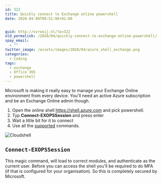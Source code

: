 ```yaml
---
id: 322
title: Quickly connect to Exchange online powershell
date: 2020-04-08T09:51:06+01:00


guid: http://svrooij.nl/?p=322
old_permalink: /2020/04/quickly-connect-to-exchange-online-powershell/
spay_email:
  - ""
twitter_image: /assets/images/2020/04/azure_shell_exchange.png
categories:
  - Coding
tags:
  - exchange
  - Office 365
  - powershell
---
```

 
Microsoft is making it really easy to manage your Exchange Online environment from every device. You'll need an active Azure subscription and be an Exchange Online admin though.  
1. Open the online shell <a rel="noreferrer noopener" aria-label="https://shell.azure.com (opens in a new tab)" href="https://shell.azure.com" target="_blank">https://shell.azure.com</a> and pick powershell.  
2. Typ **Connect-EXOPSSession** and press enter  
3. Wait a little bit for it to connect  
4. Use all the <a rel="noreferrer noopener" aria-label="supported (opens in a new tab)" href="https://docs.microsoft.com/en-us/powershell/exchange/exchange-online/exchange-online-powershell-v2/exchange-online-powershell-v2?view=exchange-ps" target="_blank">supported</a> commands.

<!--more-->

![Cloudshell](/assets/images/2020/04/azure_shell_exchange-1024x458.png)

## `Connect-EXOPSSession`

This magic command, will load to correct modules, and authenticate as the current user. Before you can access the shell you'll be required to do MFA (if that is configured for your organisation). So this is completely secured by Microsoft.